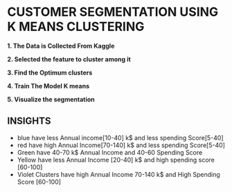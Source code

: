 # CUSTOMER SEGMENTATION USING K MEANS CLUSTERING

**1. The Data is Collected From Kaggle**

**2. Selected the feature to cluster among it**

**3. Find the Optimum clusters**

**4. Train The Model K means**

**5. Visualize the segmentation**

## INSIGHTS
  
- blue have less Annual income[10-40] k$ and less spending Score[5-40]
-  red have high Annual Income[70-140] k$ and less spending Score[5-40]
-  Green have 40-70 k$ Annual Income and 40-60 Spending Score
-  Yellow have less Annual Income [20-40] k$ and high spending score [60-100]
-  Violet Clusters have high Annual Income 70-140 k$ and High Spending Score [60-100]
